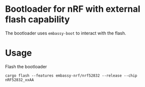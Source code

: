 # Bootloader for nRF with external flash capability

The bootloader uses `embassy-boot` to interact with the flash.

# Usage

Flash the bootloader

```
cargo flash --features embassy-nrf/nrf52832 --release --chip nRF52832_xxAA
```

